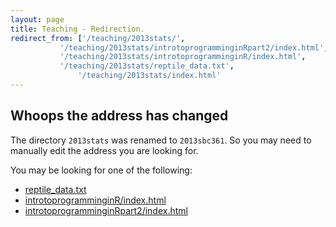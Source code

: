 ```yaml
---
layout: page
title: Teaching - Redirection. 
redirect_from: ['/teaching/2013stats/', 
	       '/teaching/2013stats/introtoprogramminginRpart2/index.html', 
	       '/teaching/2013stats/introtoprogramminginR/index.html',
	       '/teaching/2013stats/reptile_data.txt',
               '/teaching/2013stats/index.html'                        ]
---
```


## Whoops the address has changed

The directory `2013stats` was renamed to `2013sbc361`. So you may need to manually edit the address you are looking for.

You may be looking for one of the following:

* [reptile_data.txt](reptile_data.txt)
* [introtoprogramminginR/index.html](introtoprogramminginR)
* [introtoprogramminginRpart2/index.html](introtoprogramminginRpart2)
